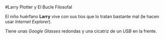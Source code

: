 #Larry Plotter y El Bucle Filosofal

El niño huérfano **Larry** vive con sus tios que lo tratan bastante mal
(le hacen usar *Internet Explorer*).

Tiene unas *Google Glasses* redondas y una cicatriz de un *USB* en la frente.
